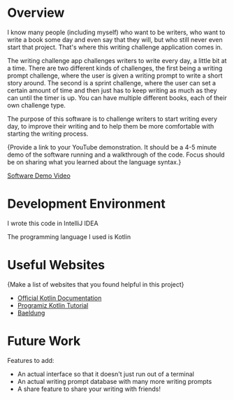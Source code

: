 # Overview

I know many people (including myself) who want to be writers, who want to write a book some day and even say that they will, but who still never even start that project.
That's where this writing challenge application comes in.

The writing challenge app challenges writers to write every day, a little bit at a time.
There are two different kinds of challenges, the first being a writing prompt challenge, where the user is given a writing prompt to write a short story around. The second is a sprint challenge, where the user can set a certain amount of time and then just has to keep writing as much as they can until the timer is up.
You can have multiple different books, each of their own challenge type.

The purpose of this software is to challenge writers to start writing every day, to improve their writing and to help them be more comfortable with starting the writing process.


{Provide a link to your YouTube demonstration. It should be a 4-5 minute demo of the software running and a walkthrough of the code. Focus should be on sharing what you learned about the language syntax.}

[Software Demo Video](http://youtube.link.goes.here)

# Development Environment

I wrote this code in IntelliJ IDEA

The programming language I used is Kotlin
# Useful Websites

{Make a list of websites that you found helpful in this project}

- [Official Kotlin Documentation](http://url.link.goes.hhttps://kotlinlang.org/docs)
- [Programiz Kotlin Tutorial](https://www.programiz.com/kotlin-programming)
- [Baeldung](https://www.baeldung.com/kotlin)

# Future Work

Features to add:
- An actual interface so that it doesn't just run out of a terminal
- An actual writing prompt database with many more writing prompts
- A share feature to share your writing with friends!
